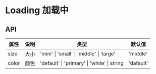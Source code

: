 # Loading 加载中

<code src="./demos/index.tsx"></code>

## API

| 属性  | 说明 | 类型                                        | 默认值    |
| ----- | ---- | ------------------------------------------- | --------- |
| size  | 大小 | 'mini' \| 'small' \| 'middle' \| 'large'    | 'middle'  |
| color | 颜色 | 'default' \| 'primary' \| 'white' \| string | 'dafault' |
